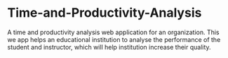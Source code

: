 # Time-and-Productivity-Analysis
A time and productivity analysis web application for an organization. This we app helps an educational institution to analyse the performance of the student and instructor, which will help institution increase their quality.
